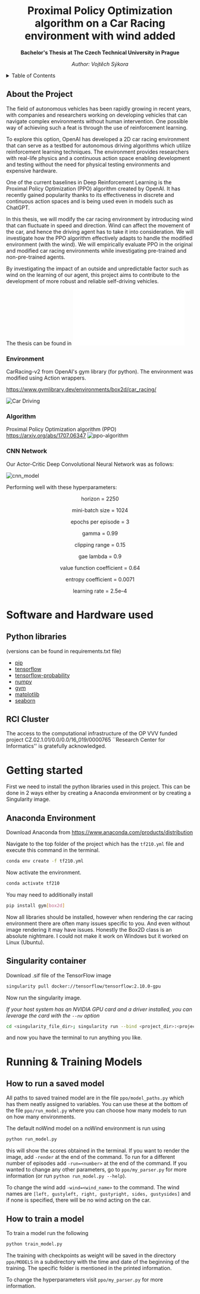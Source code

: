 
<!-- PROJECT Title -->
<br />
<div align="center">
  <h1 align="center">Proximal Policy Optimization algorithm on a Car Racing environment with wind added</h1>

  <p align="center">
    <b>Bachelor's Thesis at The Czech Technical University in Prague</b>
  </p>
  <p align="center">
    <i>Author: Vojtěch Sýkora</i>
  </p>
</div>
<!-- ----- -->

<!-- TABLE OF CONTENTS -->
<details>
  <summary>Table of Contents</summary>
  <ol>
    <li>
      <a href="#about-the-project">About The Project</a>
      <ul>
        <li><a href="#environment">Environment</a></li>
        <li><a href="#algorithm">Algorithm</a></li>
        <li><a href="#cnn-network">CNN Network</a></li>
      </ul>
    </li>
    <li>
      <a href="#software-and-hardware-used">Software & Hardware used</a>
      <ul>
        <li><a href="#python-libraries">Python libraries</a></li>
        <li><a href="#rci-cluster">RCI cluster</a></li>
      </ul>
    </li>
   <li>
      <a href="#getting-started">Getting started</a>
      <ul>
        <li><a href="#anaconda-environment">Anaconda environment</a></li>
        <li><a href="#singularity-container">Singularity container</a></li>
      </ul>
    </li>
    <li>
      <a href="#running--training-models">Running & Training Models</a>
      <ul>
        <li><a href="#how-to-run-a-saved-model">How to run a saved model</a></li>
        <li><a href="#how-to-train-a-model">How to train a model</a></li>
      </ul>
    </li>
  </ol>
</details>


<!-- ABOUT THE PROJECT -->
## About the Project

The field of autonomous vehicles has been rapidly growing in recent years, with companies and researchers working on developing vehicles that can navigate complex environments without human intervention. One possible way of achieving such a feat is through the use of reinforcement learning. 
     
To explore this option, OpenAI has developed a 2D car racing environment that can serve as a testbed for autonomous driving algorithms which utilize reinforcement learning techniques. The environment provides researchers with real-life physics and a continuous action space enabling development and testing without the need for physical testing environments and expensive hardware. 

One of the current baselines in Deep Reinforcement Learning is the Proximal Policy Optimization (PPO) algorithm created by OpenAI. It has recently gained popularity thanks to its effectiveness in discrete and continuous action spaces and is being used even in models such as ChatGPT. 

In this thesis, we will modify the car racing environment by introducing wind that can fluctuate in speed and direction. Wind can affect the movement of the car, and hence the driving agent has to take it into consideration. We will investigate how the PPO algorithm effectively adapts to handle the modified environment (with the wind). We will empirically evaluate PPO in the original and modified car racing environments while investigating pre-trained and non-pre-trained agents.

By investigating the impact of an outside and unpredictable factor such as wind on the learning of our agent, this project aims to contribute to the development of more robust and reliable self-driving vehicles.

The thesis can be found in ![PPO_Thesis_Sykora.pdf](PPO_Thesis_Sykora.pdf)

### Environment

CarRacing-v2 from OpenAI's gym library (for python). The environment was modified using Action wrappers.

https://www.gymlibrary.dev/environments/box2d/car_racing/

![Car Driving](https://raw.githubusercontent.com/sykoravojtech/PPOCarRacing/main/car-driving.gif)

### Algorithm
Proximal Policy Optimization algorithm (PPO)
https://arxiv.org/abs/1707.06347
![ppo-algorithm](images/ppo-alg.jpg)

### CNN Network
Our Actor-Critic Deep Convolutional Neural Network was as follows:

![cnn_model](images/network-structure.png)

Performing well with these hyperparameters:
<div align="center">
    <p>horizon = 2250</p>
    <p>mini-batch size = 1024</p>
    <p>epochs per episode = 3</p>
    <p>gamma = 0.99</p>
    <p>clipping range = 0.15</p>
    <p>gae lambda = 0.9</p>
    <p>value function coefficient = 0.64</p>
    <p>entropy coefficient = 0.0071</p>
    <p>learning rate = 2.5e–4</p>
</div>


<!-- SOFTWARE USED -->
# Software and Hardware used

## Python libraries
(versions can be found in requirements.txt file)
* [pip](https://pypi.org/project/pip/)
* [tensorflow](https://www.tensorflow.org/)
* [tensorflow-probability](https://www.tensorflow.org/probability)
* [numpy](https://numpy.org/)
* [gym](https://www.gymlibrary.dev/)
* [matplotlib](https://matplotlib.org/)
* [seaborn](https://seaborn.pydata.org/)

## RCI Cluster
The access to the computational infrastructure of the OP VVV funded project CZ.02.1.01/0.0/0.0/16\_019/0000765 ``Research Center for Informatics'' is gratefully acknowledged.



<!-- GETTING STARTED -->
# Getting started

First we need to install the python libraries used in this project. This can be done in 2 ways either by creating a Anaconda environment or by creating a Singularity image.

## Anaconda Environment
Download Anaconda from https://www.anaconda.com/products/distribution

Navigate to the top folder of the project which has the `tf210.yml` file and execute this command in the terminal.
```sh
conda env create -f tf210.yml
```
Now activate the environment.
```sh
conda activate tf210
```
You may need to additionally install
```sh
pip install gym[box2d]
```
Now all libraries should be installed, however when rendering the car racing environment there are often many issues specific to you. And even without image rendering it may have issues. Honestly the Box2D class is an absolute nightmare. I could not make it work on Windows but it worked on Linux (Ubuntu).

## Singularity container
Download .sif file of the TensorFlow image
```sh
singularity pull docker://tensorflow/tensorflow:2.10.0-gpu
```

Now run the singularity image.

*If your host system has an NVIDIA GPU card and a driver installed, you can leverage the card with the `--nv` option*

<!-- ```sh
cd /mnt/personal/sykorvo1/PPOthesis/ppo; singularity run --bind /mnt/personal/sykorvo1:/mnt/personal/sykorvo1 --nv tensorflow_2.10.0-gpu.sif
``` -->
```sh
cd <singularity_file_dir>; singularity run --bind <project_dir>:<project_dir> --nv tensorflow_2.10.0-gpu.sif
```

and now you have the terminal to run anything you like.

<!-- RUNNING AND TRAINING MODELS -->
# Running & Training Models

## How to run a saved model
All paths to saved trained model are in the file `ppo/model_paths.py` which has them neatly assigned to variables. You can use these at the bottom of the file `ppo/run_model.py` where you can choose how many models to run on how many environments. 

The default noWind model on a noWind environment is run using
```sh
python run_model.py
```
this will show the scores obtained in the terminal. If you want to render the image, add `-render` at the end of the command. To run for a different number of episodes add `-run=<number>` at the end of the command. If you wanted to change any other parameters, go to `ppo/my_parser.py` for more information (or run `python run_model.py --help`).

To change the wind add `-wind=<wind_name>` to the command. The wind names are `[left, gustyleft, right, gustyright, sides, gustysides]` and if none is specified, there will be no wind acting on the car.

## How to train a model
To train a model run the following
```sh
python train_model.py
```

The training with checkpoints as weight will be saved in the directory `ppo/MODELS` in a subdirectory with the time and date of the beginning of the training. The specific folder is mentioned in the printed information. 

To change the hyperparameters visit `ppo/my_parser.py` for more information.
